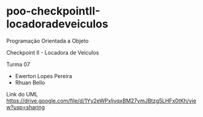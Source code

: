 # poo-checkpointII-locadoradeveiculos

Programação Orientada a Objeto

Checkpoint II - Locadora de Veículos

Turma 07
- Ewerton Lopes Pereira
- Rhuan Bello



Link do UML
https://drive.google.com/file/d/1Yy2eWPxljvqxBM27ymJBtzg5LHFx0tKh/view?usp=sharing
